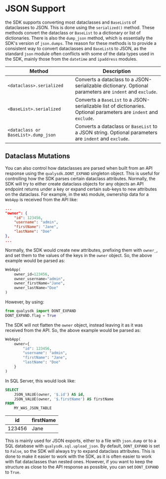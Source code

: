 # JSON Support

the SDK supports converting most dataclasses and `BaseList`s of dataclasses to JSON. This is done using the `serialized()` method. These methods convert the dataclass or `BaseList` to a dictionary or list of dictionaries. There is also the `dump_json` method, which is essentially the SDK's version of `json.dumps`. The reason for these methods is to provide a consistent way to convert dataclasses and `BaseList`s to JSON, as the standard `json` module often conflicts with some of the data types used in the SDK, mainly those from the `datetime` and `ipaddress` modules.

| Method | Description |
|--|--|
| `<dataclass>.serialized` | Converts a dataclass to a JSON-serializable dictionary. Optional parameters are `indent` and `exclude`. |
| `<BaseList>.serialized` | Converts a `BaseList` to a JSON-serializable list of dictionaries. Optional parameters are `indent` and `exclude`. |
| `<dataclass or BaseList>.dump_json` | Converts a dataclass or `BaseList` to a JSON string. Optional parameters are `indent` and `exclude`. |

## Dataclass Mutations

You can also control how dataclasses are parsed when built from an API response using the `qualysdk.DONT_EXPAND` singleton object. This is useful for controlling how the SDK parses certain dataclass attributes. Normally, the SDK will try to either create dataclass objects for any objects an API endpoint returns under a key or expand certain sub-keys to new attributes on the dataclass. For example, in the `WAS` module, ownership data for a `WebApp` is received from the API like:

```json
...
"owner": {
    "id": 123456,
    "username": "admin",
    "firstName": "Jane",
    "lastName": "Doe"
},
...
```

Normally, the SDK would create new attributes, prefixing them with `owner_`, and set them to the values of the keys in the `owner` object. So, the above example would be parsed as:

```python
WebApp(
    owner_id=123456,
    owner_username="admin",
    owner_firstName="Jane",
    owner_lastName="Doe"
)
```

However, by using:

```python
from qualysdk import DONT_EXPAND
DONT_EXPAND.flag = True
```

The SDK will not flatten the `owner` object, instead leaving it as it was received from the API. So, the above example would be parsed as:

```python
WebApp(
    owner={
        "id": 123456,
        "username": "admin",
        "firstName": "Jane",
        "lastName": "Doe"
    }
)
```

In SQL Server, this would look like:

```sql
SELECT 
    JSON_VALUE(owner, '$.id') AS id,
    JSON_VALUE(owner, '$.firstName') AS firstName
FROM 
    MY_WAS_JSON_TABLE
```

| id | firstName |
|--|--|
| 123456 | Jane |

This is mainly used for JSON exports, either to a file with `json.dump` or to a SQL database with `qualysdk.sql.upload_json`. By default, `DONT_EXPAND` is set to `False`, so the SDK will always try to expand dataclass attributes. This is done to make it easier to work with the SDK, as it is often easier to work with flat dataclasses than nested ones. However, if you want to keep the structure as close to the API response as possible, you can set `DONT_EXPAND` to `True`.